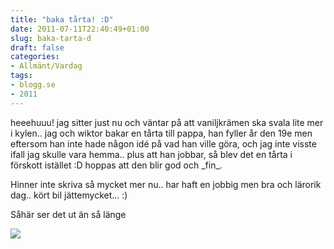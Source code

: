 ```yaml
---
title: "baka tårta! :D"
date: 2011-07-11T22:40:49+01:00
slug: baka-tarta-d
draft: false
categories:
- Allmänt/Vardag
tags:
- blogg.se
- 2011
---
```

heeehuuu! jag sitter just nu och väntar på att vaniljkrämen ska svala lite mer i kylen.. jag och wiktor bakar en tårta till pappa, han fyller år den 19e men eftersom han inte hade någon idé på vad han ville göra, och jag inte visste ifall jag skulle vara hemma.. plus att han jobbar, så blev det en tårta i förskott istället :D hoppas att den blir god och \_fin\_.  
  
Hinner inte skriva så mycket mer nu.. har haft en jobbig men bra och lärorik dag.. kört bil jättemycket... :)  
  
Såhär ser det ut än så länge  
  
![](/assets/images/blogg.se/dsc03367_156874136.jpg)